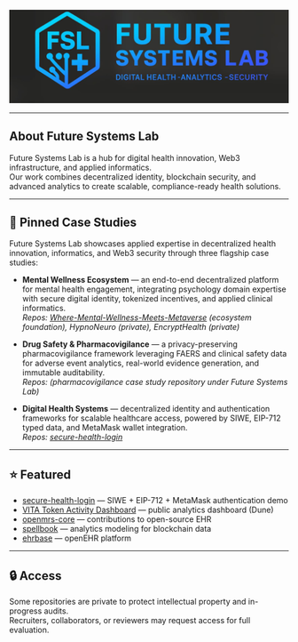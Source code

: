 <!-- Rights Reserved, Unlicensed -->

<p align="center">
  <img src="./assets/future-systems-lab-banner.jpg" alt="Future Systems Lab" width="1000">
</p>

---

## About Future Systems Lab  

Future Systems Lab is a hub for digital health innovation, Web3 infrastructure, and applied informatics.  
Our work combines decentralized identity, blockchain security, and advanced analytics to create scalable, compliance-ready health solutions.  

---

## 📌 Pinned Case Studies  

Future Systems Lab showcases applied expertise in decentralized health innovation, informatics, and Web3 security through three flagship case studies:  

- **Mental Wellness Ecosystem** — an end-to-end decentralized platform for mental health engagement, integrating psychology domain expertise with secure digital identity, tokenized incentives, and applied clinical informatics.  
  *Repos: [Where-Mental-Wellness-Meets-Metaverse](https://github.com/Future-Systems-Lab/Where-Mental-Wellness-Meets-Metaverse) (ecosystem foundation), HypnoNeuro (private), EncryptHealth (private)*  

- **Drug Safety & Pharmacovigilance** — a privacy-preserving pharmacovigilance framework leveraging FAERS and clinical safety data for adverse event analytics, real-world evidence generation, and immutable auditability.  
  *Repos: (pharmacovigilance case study repository under Future Systems Lab)*  

- **Digital Health Systems** — decentralized identity and authentication frameworks for scalable healthcare access, powered by SIWE, EIP-712 typed data, and MetaMask wallet integration.  
  *Repos: [secure-health-login](https://github.com/Future-Systems-Lab/secure-health-login)*  

---

## ⭐ Featured  

- [secure-health-login](https://github.com/Future-Systems-Lab/secure-health-login) — SIWE + EIP-712 + MetaMask authentication demo  
- [VITA Token Activity Dashboard](https://dune.com/dr_meg/vita-dashboard) — public analytics dashboard (Dune)  
- [openmrs-core](https://github.com/openmrs/openmrs-core) — contributions to open-source EHR  
- [spellbook](https://github.com/duneanalytics/spellbook) — analytics modeling for blockchain data  
- [ehrbase](https://github.com/ehrbase/ehrbase) — openEHR platform  

---

## 🔒 Access  

Some repositories are private to protect intellectual property and in-progress audits.  
Recruiters, collaborators, or reviewers may request access for full evaluation.  
